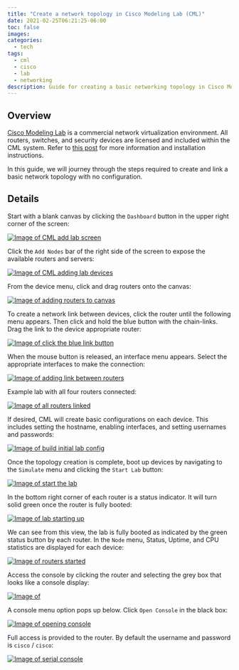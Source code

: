 ```yaml
---
title: "Create a network topology in Cisco Modeling Lab (CML)"
date: 2021-02-25T06:21:25-06:00
toc: false
images:
categories:
  - tech
tags: 
  - cml
  - cisco
  - lab
  - networking
description: Guide for creating a basic networking topology in Cisco Modeling Lab (CML).
---
```


## Overview

[Cisco Modeling Lab](https://www.cisco.com/c/en/us/products/cloud-systems-management/modeling-labs/index.html) is a commercial network virtualization environment. All routers, switches, and security devices are licensed and included within the CML system.  Refer to [this post](/posts/2021/cml/) for more information and installation instructions.

In this guide, we will journey through the steps required to create and link a basic network topology with no configuration.

## Details

Start with a blank canvas by clicking the `Dashboard` button in the upper right corner of the screen:

[![Image of CML add lab screen](/images/2021-02-24-19-21-59.png)](/images/2021-02-24-19-21-59.png)

Click the `Add Nodes` bar of the right side of the screen to expose the available routers and servers:

[![Image of CML adding lab devices](/images/2021-02-24-19-23-13.png)](/images/2021-02-24-19-23-13.png)

From the device menu, click and drag routers onto the canvas:

[![Image of adding routers to canvas ](/images/2021-02-24-19-24-36.png)](/images/2021-02-24-19-24-36.png)

To create a network link between devices, click the router until the following menu appears. Then click and hold the blue button with the chain-links.  Drag the link to the device appropriate router:

[![Image of click the blue link button](/images/2021-02-24-19-25-13.png)](/images/2021-02-24-19-25-13.png)

When the mouse button is released, an interface menu appears.  Select the appropriate interfaces to make the connection:

[![Image of adding link between routers](/images/2021-02-24-19-25-47.png)](/images/2021-02-24-19-25-47.png)

Example lab with all four routers connected:

[![Image of all routers linked](/images/2021-02-24-19-26-39.png)](/images/2021-02-24-19-26-39.png)

If desired, CML will create basic configurations on each device.  This includes setting the hostname, enabling interfaces, and setting usernames and passwords:

[![Image of build initial lab config](/images/2021-02-24-19-31-35.png)](/images/2021-02-24-19-31-35.png)

Once the topology creation is complete, boot up devices by navigating to the `Simulate` menu and clicking the `Start Lab` button:

[![Image of start the lab](/images/2021-02-24-19-58-04.png)](/images/2021-02-24-19-58-04.png)

In the bottom right corner of each router is a status indicator.  It will turn solid green once the router is fully booted:

[![Image of lab starting up](/images/2021-02-24-19-58-58.png)](/images/2021-02-24-19-58-58.png)

We can see from this view, the lab is fully booted as indicated by the green status button by each router.  In the `Node` menu, Status, Uptime, and CPU statistics are displayed for each device:

[![Image of routers started](/images/2021-02-24-20-02-26.png)](/images/2021-02-24-20-02-26.png)

Access the console by clicking the router and selecting the grey box that looks like a console display:

[![Image of ](/images/2021-02-25-13-25-14.png)](/images/2021-02-25-13-25-14.png)

A console menu option pops up below.  Click `Open Console` in the black box:

[![Image of opening console](/images/2021-02-24-20-04-39.png)](/images/2021-02-24-20-04-39.png)

Full access is provided to the router.  By default the username and password is `cisco` / `cisco`:

[![Image of serial console](/images/2021-02-24-20-05-37.png)](/images/2021-02-24-20-05-37.png)